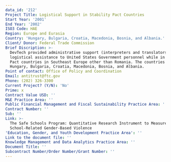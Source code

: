 ```yaml
---
data_id: '212'
Project Title: Logistical Support in Stability Pact Countries
Start Year: '2001'
End Year: '2002'
ISO3 Code: HAE
Region: Europe and Eurasia
Country: 'Hungary, Bulgaria, Croatia, Macedonia, Bosnia, and Albania.'
Client/ Donor: Federal Trade Commission
Brief Discription: >-
  DevTech provided administrative support (interpreters and translators) and
  logistical assistance to United States Government personnel while in Stability
  Pact countries in Southeast Europe other than Romania. The countries included
  Hungary, Bulgaria, Croatia, Macedonia, Bosnia, and Albania.
Point of contact: Office of Policy and Coordination
Email: antitrust@ftc.gov
Phone: (202) 326-3300
Current Project? (Y/N): 'No'
Prime: x
Contract Value USD: ''
M&E Practice Area: ''
Public Financial Management and Fiscal Sustainability Practice Area: ''
Contract Number: ''
Sub: ''
Link: >-
  The Safe Schools Program: Quantitative Research Instrument to Measure
  School-Related Gender-Based Violence
'Education, Gender, and Youth Development Practice Area': ''
Link to the document file: ''
Knowledge Management and Data Analytics Practice Area: ''
Document Title: ''
Subcontract Number/Order Number/Grant Number: ''
---
```

